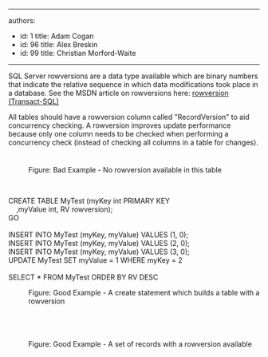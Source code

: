 

---
authors:
  - id: 1
    title: Adam Cogan
  - id: 96
    title: Alex Breskin
  - id: 99
    title: Christian Morford-Waite
---




<span class='intro'> <p class="ssw15-rteElement-P">​​​SQL Server rowversions&#160;are a data type available which are&#160;binary numbers that indicate the relative sequence in which data modifications took place in a database.​ See the MSDN article on rowversions here&#58;&#160;<a href="https&#58;//docs.microsoft.com/en-us/sql/t-sql/data-types/rowversion-transact-sql?view=sql-server-ver15">rowversion (Transact-SQL)​</a><br></p> </span>

<p class="ssw15-rteElement-P">​​All tables should have a rowversion&#160;column called &quot;RecordVersion&quot; to aid concurrency checking. A rowversion&#160;improves update performance because only one column needs to be checked when performing a concurrency check (instead of checking all columns in a table for changes).​​</p><dl class="ssw15-rteElement-ImageArea"><img src="/PublishingImages/NoRowversionOnTable.png" alt="" style="margin&#58;5px;" /></dl><dd class="ssw15-rteElement-FigureBad">Figure&#58; Bad Example - No rowversion available in this table​<br></dd><p class="ssw15-rteElement-P">​<br></p><p class="ssw15-rteElement-CodeArea">​CREATE TABLE MyTest (myKey int PRIMARY KEY&#160;<br>&#160;&#160;&#160;&#160;,myValue int, RV rowversion);&#160;<br>GO<br>&#160;<br>INSERT INTO MyTest (myKey, myValue) VALUES (1, 0);&#160;&#160;<br>INSERT INTO MyTest (myKey, myValue) VALUES (2, 0);&#160;<br>INSERT INTO MyTest (myKey, myValue) VALUES (3, 0);&#160;<br>UPDATE MyTest SET myValue = 1 WHERE myKey = 2<br>&#160;<br>SELECT * FROM MyTest ORDER BY RV DESC<br></p><dd class="ssw15-rteElement-FigureGood">​​Figure&#58; Good Example - A create statement which builds a table with a rowversion<br></dd><p class="ssw15-rteElement-P"><br></p><dl class="ssw15-rteElement-ImageArea"><img src="/PublishingImages/RecordsWithRowversion.jpg" alt="" style="margin&#58;5px;" /></dl><dd class="ssw15-rteElement-FigureGood">​Figure&#58; Good Example - A set of records with a rowversion available</dd><p class="ssw15-rteElement-P">​<br></p>


